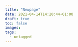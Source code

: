 ```yaml
---
title: "Newpage"
date: 2021-04-14T14:20:44+01:00
draft: true
toc: false
images:
tags:
  - untagged
---
```


